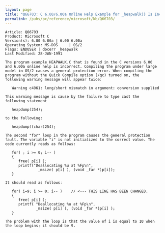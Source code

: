 ```yaml
---
layout: page
title: "Q66703: C 6.00/6.00a Online Help Example for _heapwalk() Is Incorrect"
permalink: /pubs/pc/reference/microsoft/kb/Q66703/
---
```


	Article: Q66703
	Product: Microsoft C
	Version(s): 6.00 6.00a | 6.00 6.00a
	Operating System: MS-DOS     | OS/2
	Flags: ENDUSER | docerr _heapwalk
	Last Modified: 28-JAN-1991
	
	The program example HEAPWALK.C that is found in the C versions 6.00
	and 6.00a online help is incorrect. Compiling the program under large
	model in OS/2 causes a general protection error. When compiling the
	program without the Quick Compile option (/qc) turned on, the
	following warning message will appear twice:
	
	   Warning c4061: long/short mismatch in argument: conversion supplied
	
	This warning message is cause by the failure to type cast the
	following statement
	
	   heapdump(254);
	
	to the following:
	
	   heapdump((char)254);
	
	The second "for" loop in the program causes the general protection
	fault. The variable "i" is not initialized to the correct value. The
	code currently reads as follows:
	
	   for( ; i >= 0; i-- )
	   {
	      free( p[i] );
	      printf("Deallocating %u at %Fp\n",
	               _msize( p[i] ), (void _far *)p[i]);
	   }
	
	It should read as follows:
	
	   for( i=9; i >= 0; i-- )    // <--- THIS LINE HAS BEEN CHANGED.
	   {
	      free( p[i] );
	      printf( "Deallocating %u at %Fp\n",
	              _msize( p[i] ), (void _far *)p[i] );
	   }
	
	The problem with the loop is that the value of i is equal to 10 when
	the loop begins; it should be 9.
